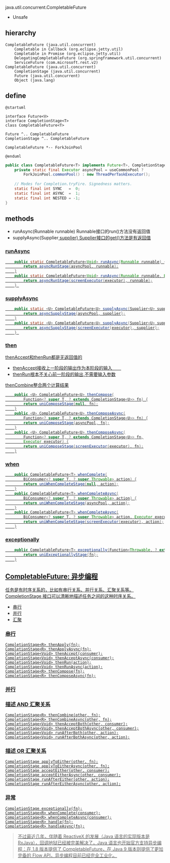 java.util.concurrent.CompletableFuture

* Unsafe

## hierarchy
```
CompletableFuture (java.util.concurrent)
    Completable in Callback (org.eclipse.jetty.util)
    Completable in Promise (org.eclipse.jetty.util)
    DelegatingCompletableFuture (org.springframework.util.concurrent)
    ServiceFuture (com.microsoft.rest.v2)
CompletableFuture (java.util.concurrent)
    CompletionStage (java.util.concurrent)
    Future (java.util.concurrent)
    Object (java.lang)
```

## define
```plantuml
@startuml

interface Future<V>
interface CompletionStage<T>
class CompletableFuture<T>

Future ^.. CompletableFuture
CompletionStage ^.. CompletableFuture

CompletableFuture *-- ForkJoinPool

@enduml
```

```java
public class CompletableFuture<T> implements Future<T>, CompletionStage<T> {
    private static final Executor asyncPool = useCommonPool ?
        ForkJoinPool.commonPool() : new ThreadPerTaskExecutor();   
    
    // Modes for Completion.tryFire. Signedness matters.
    static final int SYNC   =  0;
    static final int ASYNC  =  1;
    static final int NESTED = -1;
}
```

## methods
- runAsync(Runnable runnable) Runnable接口的run()方法没有返回值
- supplyAsync(Supplier<U> supplier) Supplier接口的get()方法是有返回值

### runAsync
```java
    public static CompletableFuture<Void> runAsync(Runnable runnable) {
        return asyncRunStage(asyncPool, runnable);
    }
    public static CompletableFuture<Void> runAsync(Runnable runnable, Executor executor) {
        return asyncRunStage(screenExecutor(executor), runnable);
    } 
```

### supplyAsync
```java
    public static <U> CompletableFuture<U> supplyAsync(Supplier<U> supplier) {
        return asyncSupplyStage(asyncPool, supplier);
    }
    public static <U> CompletableFuture<U> supplyAsync(Supplier<U> supplier, Executor executor) {
        return asyncSupplyStage(screenExecutor(executor), supplier);
    } 
```

### then
thenAccept和thenRun都是无返回值的
- thenAccept接收上一阶段的输出作为本阶段的输入　　
- thenRun根本不关心前一阶段的输出,不需要输入参数

thenCombine整合两个计算结果


```java
    public <U> CompletableFuture<U> thenCompose(
        Function<? super T, ? extends CompletionStage<U>> fn) {
        return uniComposeStage(null, fn);
    }
    public <U> CompletableFuture<U> thenComposeAsync(
        Function<? super T, ? extends CompletionStage<U>> fn) {
        return uniComposeStage(asyncPool, fn);
    }
    public <U> CompletableFuture<U> thenComposeAsync(
        Function<? super T, ? extends CompletionStage<U>> fn,
        Executor executor) {
        return uniComposeStage(screenExecutor(executor), fn);
    }
```

### when
```java
    public CompletableFuture<T> whenComplete(
        BiConsumer<? super T, ? super Throwable> action) {
        return uniWhenCompleteStage(null, action);
    }
    public CompletableFuture<T> whenCompleteAsync(
        BiConsumer<? super T, ? super Throwable> action) {
        return uniWhenCompleteStage(asyncPool, action);
    }
    public CompletableFuture<T> whenCompleteAsync(
        BiConsumer<? super T, ? super Throwable> action, Executor executor) {
        return uniWhenCompleteStage(screenExecutor(executor), action);
    }
```

### exceptionally
```java
    public CompletableFuture<T> exceptionally(Function<Throwable, ? extends T> fn) {
        return uniExceptionallyStage(fn);
    }
```

## [CompletableFuture: 异步编程](https://segmentfault.com/a/1190000019571918)

任务是有时序关系的，比如有串行关系、并行关系、汇聚关系等。CompletionStage 接口可以清晰地描述任务之间的这种时序关系。
- 串行
- 并行
- 汇聚

### 串行
```
CompletionStage<R> thenApply(fn);
CompletionStage<R> thenApplyAsync(fn);
CompletionStage<Void> thenAccept(consumer);
CompletionStage<Void> thenAcceptAsync(consumer);
CompletionStage<Void> thenRun(action);
CompletionStage<Void> thenRunAsync(action);
CompletionStage<R> thenCompose(fn);
CompletionStage<R> thenComposeAsync(fn);
```

### 并行

### 描述 AND 汇聚关系
```
CompletionStage<R> thenCombine(other, fn);
CompletionStage<R> thenCombineAsync(other, fn);
CompletionStage<Void> thenAcceptBoth(other, consumer);
CompletionStage<Void> thenAcceptBothAsync(other, consumer);
CompletionStage<Void> runAfterBoth(other, action);
CompletionStage<Void> runAfterBothAsync(other, action);
```

### 描述 OR 汇聚关系
```
CompletionStage applyToEither(other, fn);
CompletionStage applyToEitherAsync(other, fn);
CompletionStage acceptEither(other, consumer);
CompletionStage acceptEitherAsync(other, consumer);
CompletionStage runAfterEither(other, action);
CompletionStage runAfterEitherAsync(other, action);
```
### 异常
```
CompletionStage exceptionally(fn);
CompletionStage<R> whenComplete(consumer);
CompletionStage<R> whenCompleteAsync(consumer);
CompletionStage<R> handle(fn);
CompletionStage<R> handleAsync(fn);
```
> 不过最近几年，伴随着 ReactiveX 的发展（Java 语言的实现版本是 RxJava），回调地狱已经被完美解决了，Java 语言也开始官方支持异步编程：在 1.8 版本提供了 CompletableFuture，在 Java 9 版本则提供了更加完备的 Flow API，异步编程目前已经完全工业化。
